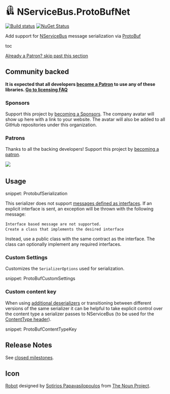 # <img src="/src/icon.png" height="30px"> NServiceBus.ProtoBufNet

[![Build status](https://ci.appveyor.com/api/projects/status/7cptj0com9mlc5k6/branch/master?svg=true)](https://ci.appveyor.com/project/SimonCropp/nservicebus-ProtoBufNet)
[![NuGet Status](https://img.shields.io/nuget/v/NServiceBus.ProtoBufNet.svg)](https://www.nuget.org/packages/NServiceBus.ProtoBufNet/)

Add support for [NServiceBus](https://docs.particular.net/nservicebus/) message serialization via [ProtoBuf](https://github.com/mgravell/protobuf-net)

toc

<!--- StartOpenCollectiveBackers -->

[Already a Patron? skip past this section](#endofbacking)


## Community backed

**It is expected that all developers [become a Patron](https://opencollective.com/nservicebusextensions/order/6976) to use any of these libraries. [Go to licensing FAQ](https://github.com/NServiceBusExtensions/Home/blob/master/readme.md#licensingpatron-faq)**


### Sponsors

Support this project by [becoming a Sponsors](https://opencollective.com/nservicebusextensions/order/6972). The company avatar will show up here with a link to your website. The avatar will also be added to all GitHub repositories under this organization.


### Patrons

Thanks to all the backing developers! Support this project by [becoming a patron](https://opencollective.com/nservicebusextensions/order/6976).

<img src="https://opencollective.com/nservicebusextensions/tiers/patron.svg?width=890&avatarHeight=60&button=false">

<!--- EndOpenCollectiveBackers -->

<a href="#" id="endofbacking"></a>


## Usage

snippet: ProtobufSerialization

This serializer does not support [messages defined as interfaces](https://docs.particular.net/nservicebus/messaging/messages-as-interfaces). If an explicit interface is sent, an exception will be thrown with the following message:

```
Interface based message are not supported.
Create a class that implements the desired interface
```

Instead, use a public class with the same contract as the interface. The class can optionally implement any required interfaces.


### Custom Settings

Customizes the `SerializerOptions` used for serialization.

snippet: ProtoBufCustomSettings


### Custom content key

When using [additional deserializers](https://docs.particular.net/nservicebus/serialization/#specifying-additional-deserializers) or transitioning between different versions of the same serializer it can be helpful to take explicit control over the content type a serializer passes to NServiceBus (to be used for the [ContentType header](https://docs.particular.net/nservicebus/messaging/headers#serialization-headers-nservicebus-contenttype)).

snippet: ProtoBufContentTypeKey


## Release Notes

See [closed milestones](../../milestones?state=closed).


## Icon

[Robot](https://thenounproject.com/term/robot/10415/) designed by [Sotirios Papavasilopoulos](https://thenounproject.com/Soto/) from [The Noun Project](https://thenounproject.com).